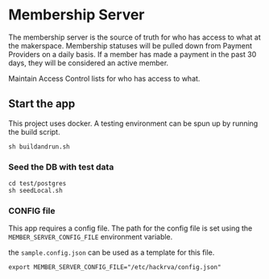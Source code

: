 # Membership Server

The membership server is the source of truth for who has access to what at the makerspace.
Membership statuses will be pulled down from Payment Providers on a daily basis.
If a member has made a payment in the past 30 days, they will be considered an active member.

Maintain Access Control lists for who has access to what.

## Start the app

This project uses docker.
A testing environment can be spun up by running the build script.

```
sh buildandrun.sh
```

### Seed the DB with test data

```
cd test/postgres
sh seedLocal.sh
```

### CONFIG file

This app requires a config file.
The path for the config file is set using the `MEMBER_SERVER_CONFIG_FILE` environment variable.

the `sample.config.json` can be used as a template for this file.

```
export MEMBER_SERVER_CONFIG_FILE="/etc/hackrva/config.json"
```
